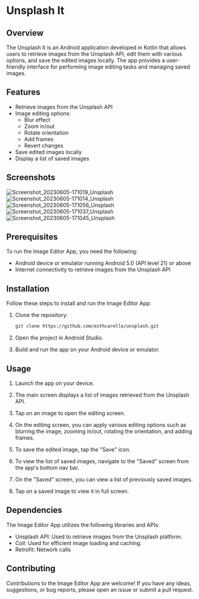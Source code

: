 # Unsplash It

## Overview

The Unsplash It is an Android application developed in Kotlin that allows users to retrieve images from the Unsplash API, edit them with various options, and save the edited images locally. The app provides a user-friendly interface for performing image editing tasks and managing saved images.

## Features

- Retrieve images from the Unsplash API
- Image editing options:
  - Blur effect
  - Zoom in/out
  - Rotate orientation
  - Add frames
  - Revert changes
- Save edited images locally
- Display a list of saved images

## Screenshots
![Screenshot_20230605-171019_Unsplash](https://github.com/esthcarelle/Unsplash/assets/52702726/a1566889-8308-4f78-890b-208fa160604f)
![Screenshot_20230605-171014_Unsplash](https://github.com/esthcarelle/Unsplash/assets/52702726/34a7db53-4efd-4a5a-a2ab-2d029e1f999c)
![Screenshot_20230605-171056_Unsplash](https://github.com/esthcarelle/Unsplash/assets/52702726/2dea4efc-c164-4294-ae4f-6b8ab13bd5bd)
![Screenshot_20230605-171037_Unsplash](https://github.com/esthcarelle/Unsplash/assets/52702726/6d0c6045-7a9e-4b02-bbf4-607fdd21aec1)
![Screenshot_20230605-171045_Unsplash](https://github.com/esthcarelle/Unsplash/assets/52702726/40d84f62-0a01-41a3-95e6-1872c216bbcc)

## Prerequisites

To run the Image Editor App, you need the following:

- Android device or emulator running Android 5.0 (API level 21) or above
- Internet connectivity to retrieve images from the Unsplash API

## Installation

Follow these steps to install and run the Image Editor App:

1. Clone the repository:

   ```bash
   git clone https://github.com/esthcarelle/unsplash.git
2. Open the project in Android Studio.

3. Build and run the app on your Android device or emulator.

## Usage
1. Launch the app on your device.

2. The main screen displays a list of images retrieved from the Unsplash API.

3. Tap on an image to open the editing screen.

4. On the editing screen, you can apply various editing options such as blurring the image, zooming in/out, rotating the orientation, and adding frames.

5. To save the edited image, tap the "Save" icon.

6. To view the list of saved images, navigate to the "Saved" screen from the app's bottom nav bar.

7. On the "Saved" screen, you can view a list of previously saved images.

8. Tap on a saved image to view it in full screen.

## Dependencies
The Image Editor App utilizes the following libraries and APIs:

* Unsplash API: Used to retrieve images from the Unsplash platform.
* Coil: Used for efficient image loading and caching.
* Retrofit: Network calls

## Contributing
Contributions to the Image Editor App are welcome! If you have any ideas, suggestions, or bug reports, please open an issue or submit a pull request.
   
